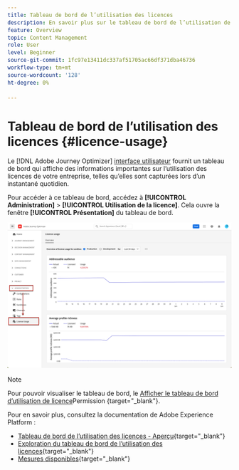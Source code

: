 ```yaml
---
title: Tableau de bord de l’utilisation des licences
description: En savoir plus sur le tableau de bord de l’utilisation de la licence Journey Optimizer
feature: Overview
topic: Content Management
role: User
level: Beginner
source-git-commit: 1fc97e13411dc337af51705ac66df371dba46736
workflow-type: tm+mt
source-wordcount: '128'
ht-degree: 0%

---
```


# Tableau de bord de l’utilisation des licences {#licence-usage}

Le [!DNL Adobe Journey Optimizer] [interface utilisateur](../start/user-interface.md) fournit un tableau de bord qui affiche des informations importantes sur l’utilisation des licences de votre entreprise, telles qu’elles sont capturées lors d’un instantané quotidien.

Pour accéder à ce tableau de bord, accédez à **[!UICONTROL Administration]** > **[!UICONTROL Utilisation de la licence]**. Cela ouvre la fenêtre **[!UICONTROL Présentation]** du tableau de bord.

![](assets/licence-usage-dashboard.png)

>[!NOTE]
>
>Pour pouvoir visualiser le tableau de bord, le [Afficher le tableau de bord d’utilisation de licence](https://experienceleague.adobe.com/docs/experience-platform/dashboards/permissions.html?lang=en#available-permissions)Permission {target=&quot;_blank&quot;}.

Pour en savoir plus, consultez la documentation de Adobe Experience Platform :

* [Tableau de bord de l’utilisation des licences - Aperçu](https://experienceleague.adobe.com/docs/experience-platform/dashboards/guides/license-usage.html){target=&quot;_blank&quot;}
* [Exploration du tableau de bord de l’utilisation des licences](https://experienceleague.adobe.com/docs/experience-platform/dashboards/guides/license-usage.html#exploring-the-license-usage-dashboard){target=&quot;_blank&quot;}
* [Mesures disponibles](https://experienceleague.adobe.com/docs/experience-platform/dashboards/guides/license-usage.html#available-metrics){target=&quot;_blank&quot;}
